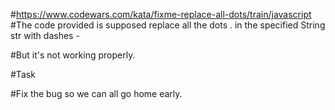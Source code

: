 #https://www.codewars.com/kata/fixme-replace-all-dots/train/javascript
#The code provided is supposed replace all the dots . in the specified String str with dashes -

#But it's not working properly.

#Task

#Fix the bug so we can all go home early.